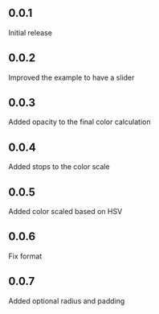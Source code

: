 ## 0.0.1
Initial release

## 0.0.2
Improved the example to have a slider

## 0.0.3
Added opacity to the final color calculation

## 0.0.4
Added stops to the color scale

## 0.0.5
Added color scaled based on HSV

## 0.0.6
Fix format

## 0.0.7
Added optional radius and padding